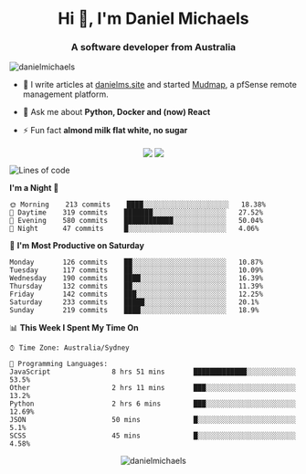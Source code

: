 <h1 align="center">Hi 👋, I'm Daniel Michaels</h1>
<h3 align="center">A software developer from Australia</h3>
<p align="left"> <img src="https://komarev.com/ghpvc/?username=danielmichaels" alt="danielmichaels" /> </p>

- 📝 I write articles at [danielms.site](https://danielms.site) and started [Mudmap](https://mudmap.io?ref=danielmichaels), a pfSense remote management platform.

- 💬 Ask me about **Python, Docker and (now) React**

- ⚡ Fun fact **almond milk flat white, no sugar**

<p align="center">
<a href="https://twitter.com/dansult" target="_blank"><img align="center" src="https://img.shields.io/badge/twitter-%231DA1F2.svg?&style=for-the-badge&logo=twitter&logoColor=white"></a>
<a href="https://linkedin.com/in/daniel-michaels" target="_blank"><img align="center" src="https://img.shields.io/badge/linkedin-%230077B5.svg?&style=for-the-badge&logo=linkedin&logoColor=white"></a>
</p>

<!--START_SECTION:waka-->
![Lines of code](https://img.shields.io/badge/From%20Hello%20World%20I%27ve%20Written-385852%20lines%20of%20code-blue)

**I'm a Night 🦉** 

```text
🌞 Morning    213 commits    ████░░░░░░░░░░░░░░░░░░░░░   18.38% 
🌆 Daytime    319 commits    ███████░░░░░░░░░░░░░░░░░░   27.52% 
🌃 Evening    580 commits    ████████████░░░░░░░░░░░░░   50.04% 
🌙 Night      47 commits     █░░░░░░░░░░░░░░░░░░░░░░░░   4.06%

```
📅 **I'm Most Productive on Saturday** 

```text
Monday       126 commits    ██░░░░░░░░░░░░░░░░░░░░░░░   10.87% 
Tuesday      117 commits    ██░░░░░░░░░░░░░░░░░░░░░░░   10.09% 
Wednesday    190 commits    ████░░░░░░░░░░░░░░░░░░░░░   16.39% 
Thursday     132 commits    ██░░░░░░░░░░░░░░░░░░░░░░░   11.39% 
Friday       142 commits    ███░░░░░░░░░░░░░░░░░░░░░░   12.25% 
Saturday     233 commits    █████░░░░░░░░░░░░░░░░░░░░   20.1% 
Sunday       219 commits    ████░░░░░░░░░░░░░░░░░░░░░   18.9%

```


📊 **This Week I Spent My Time On** 

```text
⌚︎ Time Zone: Australia/Sydney

💬 Programming Languages: 
JavaScript               8 hrs 51 mins       █████████████░░░░░░░░░░░░   53.5% 
Other                    2 hrs 11 mins       ███░░░░░░░░░░░░░░░░░░░░░░   13.2% 
Python                   2 hrs 6 mins        ███░░░░░░░░░░░░░░░░░░░░░░   12.69% 
JSON                     50 mins             █░░░░░░░░░░░░░░░░░░░░░░░░   5.1% 
SCSS                     45 mins             █░░░░░░░░░░░░░░░░░░░░░░░░   4.58%

```


<!--END_SECTION:waka-->

<p align="center"> <img src="https://github-readme-stats.vercel.app/api?username=danielmichaels&show_icons=true" alt="danielmichaels" /> </p>

